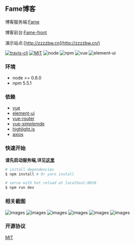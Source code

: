 ## Fame博客

博客服务端:[Fame](https://github.com/zzzzbw/Fame)

博客前台:[Fame-front](https://github.com/zzzzbw/Fame-front)

演示站点:[http://zzzzbw.cn](http://zzzzbw.cn/)

[![travis-cli](https://travis-ci.org/zzzzbw/Fame-admin.svg?branch=master)](https://travis-ci.org/zzzzbw/Fame-admin) [![MIT](https://img.shields.io/github/license/zzzzbw/Fame-admin.svg)](https://github.com/zzzzbw/Fame-admin/blob/master/LICENSE) ![node](https://img.shields.io/badge/node-%3E%3D%20%200.8.0-green.svg) ![npm](https://img.shields.io/badge/npm-5.5.1-blue.svg) ![vue](https://img.shields.io/badge/vue-2.5.1-orange.svg)  ![element-ui](https://img.shields.io/badge/elementui-2.0.0-yellow.svg)

### 环境

* node >= 0.8.0
* npm 5.5.1

###  依赖

* [vue](https://github.com/vuejs/vue)
* [element-ui](https://github.com/ElemeFE/element)
* [vue-router](https://github.com/vuejs/vue-router)
* [vue-simplemde](https://github.com/F-loat/vue-simplemde)
* [highlight.js](https://highlightjs.org/)
* [axios](https://github.com/axios/axios)

### 快速开始
**请先启动服务端,详见[这里](https://github.com/zzzzbw/Fame)**

``` bash
# install dependencies
$ npm install # Or yarn install

# serve with hot reload at localhost:8010
$ npm run dev
```

### 相关截图

![images](https://zzzzbw.github.io/Fame/images/Fame-admin-login.png)
![images](https://zzzzbw.github.io/Fame/images/Fame-admin-dashboard.png)
![images](https://zzzzbw.github.io/Fame/images/Fame-admin-article.png)
![images](https://zzzzbw.github.io/Fame/images/Fame-admin-comment.png)
![images](https://zzzzbw.github.io/Fame/images/Fame-admin-meta.png)
![images](https://zzzzbw.github.io/Fame/images/Fame-admin-static.png)

### 开源协议

[MIT](https://github.com/zzzzbw/Fame-admin/blob/master/LICENSE)
